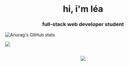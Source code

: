 <h1 align="center">hi, i'm léa</h1>
<h3 align="center">full-stack web developer student</h3>

  ![Anurag's GitHub stats](https://github-readme-stats.vercel.app/api?username=xmnchild&theme=nord&show_icons=true)
  
  <img align="center" src="https://github-readme-stats.vercel.app/api?username=xmnchild&theme=nord&show_icons=true" />
<br>
<br>
<p align="center">
  <a href="https://skillicons.dev">
    <img src="https://skillicons.dev/icons?i=git,arduino,bootstrap,css,express,nodejs,mongodb,figma,html,js,java,laravel,linux,mysql,php,py,react,tailwind,vscode,xd,docker,ansible,vim&theme=light" />
  </a>
</p>
